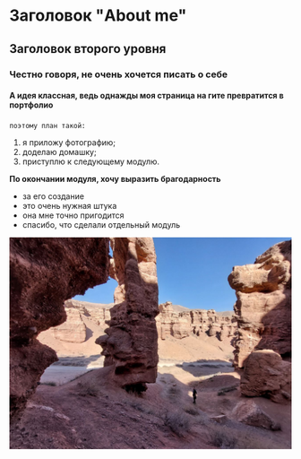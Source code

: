# Заголовок "About me"
## Заголовок второго уровня
### Честно говоря, не очень хочется писать о себе
#### А идея классная, ведь однажды моя страница на гите превратится в портфолио
`поэтому план такой:`

1. я приложу фотографию;
2. доделаю домашку;
3. приступлю к следующему модулю.

**По окончании модуля, хочу выразить брагодaрность**
- за его создание
- это очень нужная штука
- она мне точно пригодится
- спасибо, что сделали отдельный модуль

![Похоже на Гран Каньон, но это](images/Чарынский%20каньон%20в%20Казахстане.jpg/ "а вот и обещанная фотография")